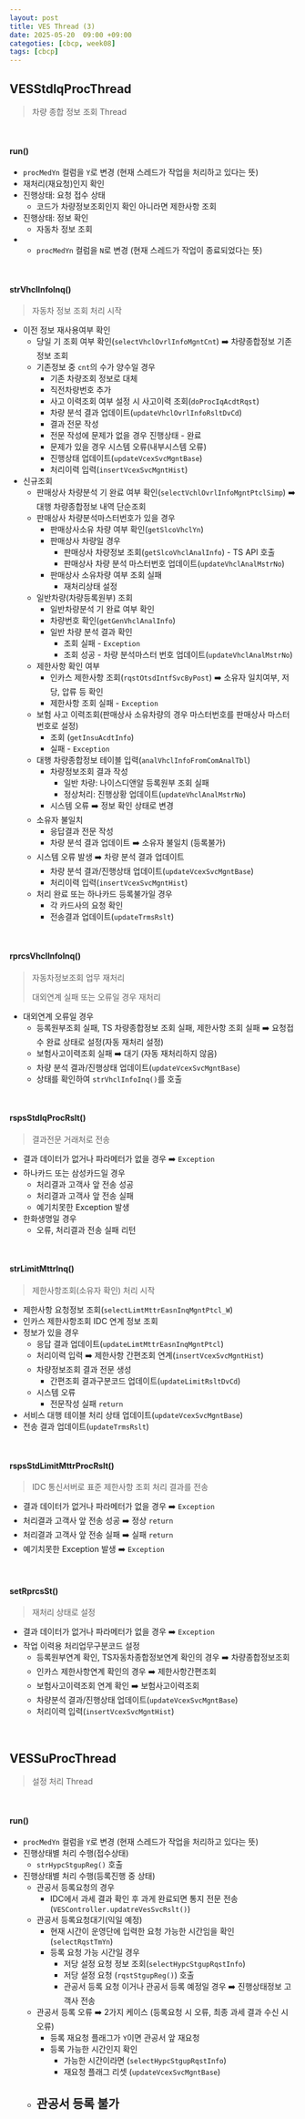 ```yaml
---
layout: post
title: VES Thread (3)
date: 2025-05-20  09:00 +09:00
categoties: [cbcp, week08]
tags: [cbcp]
---
```


## VESStdlqProcThread

> 차량 종합 정보 조회 Thread

<br>

#### run()

- `procMedYn` 컬럼을 `Y`로 변경 (현재 스레드가 작업을 처리하고 있다는 뜻)
- 재처리(재요청)인지 확인
- 진행상태: 요청 접수 상태
  -  코드가 차량정보조회인지 확인 아니라면 제한사항 조회
- 진행상태: 정보 확인
  - 자동차 정보 조회
- - `procMedYn` 컬럼을 `N`로 변경 (현재 스레드가 작업이 종료되었다는 뜻)

<br>

#### strVhclInfoInq()

> 자동차 정보 조회 처리 시작

- 이전 정보 재사용여부 확인
  - 당일 기 조회 여부 확인(`selectVhclOvrlInfoMgntCnt`) ➡️ 차량종합정보 기존정보 조회
  - 기존정보 중 `cnt`의 수가 양수일 경우
    - 기존 차량조회 정보로 대체
    - 직전차량번호 추가
    - 사고 이력조회 여부 설정 시 사고이력 조회(`doProcIqAcdtRqst`)
    - 차량 분석 결과 업데이트(`updateVhclOvrlInfoRsltDvCd`)
    - 결과 전문 작성
    - 전문 작성에 문제가 없을 경우 진행상태 - 완료
    - 문제가 있을 경우 시스템 오류(내부시스템 오류)
    - 진행상태 업데이트(`updateVcexSvcMgntBase`)
    - 처리이력 입력(`insertVcexSvcMgntHist`)
- 신규조회
  - 판매상사 차량분석 기 완료 여부 확인(`selectVchlOvrlInfoMgntPtclSimp`) ➡️ 대행 차량종합정보 내역 단순조회
  - 판매상사 차량분석마스터번호가 있을 경우
    - 판매상사소유 차량 여부 확인(`getSlcoVhclYn`)
    - 판매상사 차량일 경우
      - 판매상사 차량정보 조회(`getSlcoVhclAnalInfo`) - TS API 호출
      - 판매상사 차량 분석 마스터번호 업데이트(`updateVhclAnalMstrNo`)
    - 판매상사 소유차량 여부 조회 실패
      - 재처리상태 설정
  - 일반차량(차량등록원부) 조회
    - 일반차량분석 기 완료 여부 확인
    - 차량번호 확인(`getGenVhclAnalInfo`)
    - 일반 차량 분석 결과 확인
      - 조회 실패 - `Exception`
      - 조회 성공 - 차량 분석마스터 번호 업데이트(`updateVhclAnalMstrNo`)
  - 제한사항 확인 여부 
    - 인카스 제한사항 조회(`rqstOtsdIntfSvcByPost`) ➡️ 소유자 일치여부, 저당, 압류 등 확인
    - 제한사항 조회 실패 - `Exception`
  - 보험 사고 이력조회(판매상사 소유차량의 경우 마스터번호를 판매상사 마스터번호로 설정)
    - 조회 (`getInsuAcdtInfo`)
    - 실패 - `Exception`
  - 대행 차량종합정보 테이블 입력(`analVhclInfoFromComAnalTbl`)
    - 차량정보조회 결과 작성
      - 일반 차량: 나이스디앤알 등록원부 조회 실패
      - 정상처리: 진행상황 업데이트(`updateVhclAnalMstrNo`)
    - 시스템 오류 ➡️ 정보 확인 상태로 변경
  - 소유자 불일치
    - 응답결과 전문 작성
    - 차량 분석 결과 업데이트 ➡️ 소유자 불일치 (등록불가)
  - 시스템 오류 발생 ➡️ 차량 분석 결과 업데이트
    - 차량 분석 결과/진행상태 업데이트(`updateVcexSvcMgntBase`)
    - 처리이력 입력(`insertVcexSvcMgntHist`)
  - 처리 완료 또는 하나카드 등록불가일 경우
    - 각 카드사의 요청 확인
    - 전송결과 업데이트(`updateTrmsRslt`)
  
<br>

#### rprcsVhclInfoInq()

> 자동차정보조회 업무 재처리
>
> 대외연계 실패 또는 오류일 경우 재처리

- 대외연계 오류일 경우
  - 등록원부조회 실패, TS 차량종합정보 조회 실패, 제한사항 조회 실패 ➡️ 요청접수 완료 상태로 설정(자동 재처리 설정)
  - 보험사고이력조회 실패 ➡️ 대기 (자동 재처리하지 않음)
  - 차량 분석 결과/진행상태 업데이트(`updateVcexSvcMgntBase`)
  - 상태를 확인하여 `strVhclInfoInq()`를 호출

<br>

#### rspsStdIqProcRslt()

> 결과전문 거래처로 전송

- 결과 데이터가 없거나 파라메터가 없을 경우 ➡️ `Exception`
- 하나카드 또는 삼성카드일 경우
  - 처리결과 고객사 앞 전송 성공
  - 처리결과 고객사 앞 전송 실패
  - 예기치못한 Exception 발생
- 한화생명일 경우
  - 오류, 처리결과 전송 실패 리턴

<br>

#### strLimitMttrInq()

> 제한사항조회(소유자 확인) 처리 시작

- 제한사항 요청정보 조회(`selectLimtMttrEasnInqMgntPtcl_W`)
- 인카스 제한사항조회 IDC 연계 정보 조회
- 정보가 있을 경우
  - 응답 결과 업데이트(`updateLimtMttrEasnInqMgntPtcl`)
  - 처리이력 입력 ➡️ 제한사항 간편조회 연계(`insertVcexSvcMgntHist`)
  - 차량정보조회 결과 전문 생성
    - 간편조회 결과구분코드 업데이트(`updateLimitRsltDvCd`)
  - 시스템 오류
    - 전문작성 실패 `return`
- 서비스 대행 테이블 처리 상태 업데이트(`updateVcexSvcMgntBase`)
- 전송 결과 업데이트(`updateTrmsRslt`)

<br>

#### rspsStdLimitMttrProcRslt()

> IDC 통신서버로 표준 제한사항 조회 처리 결과를 전송

- 결과 데이터가 없거나 파라메터가 없을 경우 ➡️ `Exception`
- 처리결과 고객사 앞 전송 성공 ➡️ 정상 `return`
- 처리결과 고객사 앞 전송 실패 ➡️ 실패 `return`
- 예기치못한 Exception 발생 ➡️ `Exception`

<br>

#### setRprcsSt()

> 재처리 상태로 설정

- 결과 데이터가 없거나 파라메터가 없을 경우 ➡️ `Exception`
- 작업 이력용 처리업무구분코드 설정
  - 등록원부연계 확인, TS자동차종합정보연계 확인의 경우 ➡️ 차량종합정보조회
  - 인카스 제한사항연계 확인의 경우 ➡️ 제한사항간편조회
  - 보험사고이력조회 연계 확인 ➡️ 보험사고이력조회
  - 차량분석 결과/진행상태 업데이트(`updateVcexSvcMgntBase`)
  - 처리이력 입력(`insertVcexSvcMgntHist`)

<br>

## VESSuProcThread

> 설정 처리 Thread

<br>

#### run()

- `procMedYn` 컬럼을 `Y`로 변경 (현재 스레드가 작업을 처리하고 있다는 뜻)
- 진행상태별 처리 수행(접수상태)
  - `strHypcStgupReg()` 호출
- 진행상태별 처리 수행(등록진행 중 상태)
  - 관공서 등록요청의 경우
    - IDC에서 과세 결과 확인 후 과게 완료되면 통지 전문 전송 (`VESController.updatreVesSvcRslt()`)
  - 관공서 등록요청대기(익일 예정)
    - 현재 시간이 운영단에 입력한 요청 가능한 시간임을 확인(`selectRqstTmYn`)
    - 등록 요청 가능 시간일 경우
      - 저당 설정 요청 정보 조회(`selectHypcStgupRqstInfo`)
      - 저당 설정 요청 (`rqstStgupReg()`) 호출
      - 관공서 등록 요청 이거나 관공서 등록 예정일 경우 ➡️ 진행상태정보 고객사 전송
  - 관공서 등록 오류 ➡️ 2가지 케이스 (등록요청 시 오류, 최종 과세 결과 수신 시 오류)
    - 등록 재요청 플래그가 `Y`이면 관공서 앞 재요청
    - 등록 가능한 시간인지 확인
      - 가능한 시간이라면 (`selectHypcStgupRqstInfo`)
      - 재요청 플래그 리셋 (`updateVcexSvcMgntBase`)
  - 관공서 등록 불가 
    - 